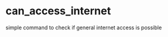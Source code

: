 can_access_internet
===================

simple command to check if general internet access is possible
